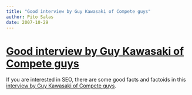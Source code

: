 ```yaml
---
title: "Good interview by Guy Kawasaki of Compete guys"
author: Pito Salas
date: 2007-10-29
---
```

# [Good interview by Guy Kawasaki of Compete guys](None)




If you are interested in SEO, there are some good facts and factoids in this
[interview by Guy Kawasaki of Compete
guys](<http://blog.guykawasaki.com/2007/10/ten-questions-2.html>).


